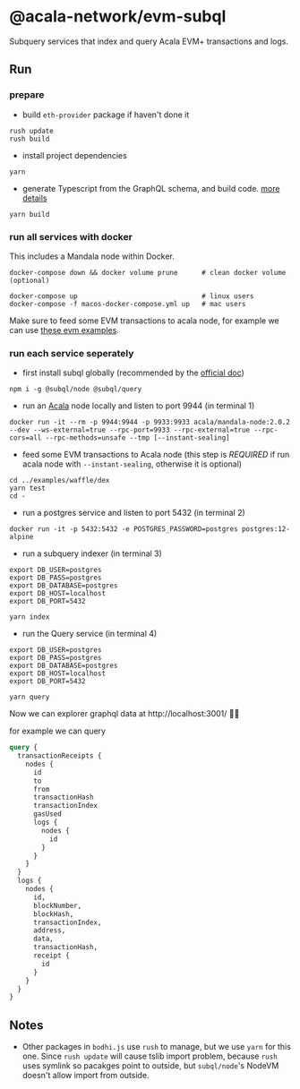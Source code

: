 # @acala-network/evm-subql
Subquery services that index and query Acala EVM+ transactions and logs.

## Run
### prepare

- build `eth-provider` package if haven't done it
```
rush update
rush build
```

- install project dependencies
```
yarn
```

- generate Typescript from the GraphQL schema, and build code. [more details](https://doc.subquery.network/quickstart/understanding-helloworld/#yarn-codegen)
```
yarn build
```

### run all services with docker
This includes a Mandala node within Docker.

```
docker-compose down && docker volume prune      # clean docker volume (optional)

docker-compose up                               # linux users
docker-compose -f macos-docker-compose.yml up   # mac users
```

Make sure to feed some EVM transactions to acala node, for example we can use [these evm examples](https://github.com/AcalaNetwork/evm-examples).

### run each service seperately
- first install subql globally (recommended by the [official doc](https://doc.subquery.network/install/install/#install-subql-cli))
```
npm i -g @subql/node @subql/query
```

- run an [Acala](https://github.com/AcalaNetwork/Acala) node locally and listen to port 9944 (in terminal 1)
```
docker run -it --rm -p 9944:9944 -p 9933:9933 acala/mandala-node:2.0.2 --dev --ws-external=true --rpc-port=9933 --rpc-external=true --rpc-cors=all --rpc-methods=unsafe --tmp [--instant-sealing]
```

- feed some EVM transactions to Acala node (this step is *REQUIRED* if run acala node with `--instant-sealing`, otherwise it is optional)
```
cd ../examples/waffle/dex
yarn test
cd -
```

- run a postgres service and listen to port 5432 (in terminal 2)
```
docker run -it -p 5432:5432 -e POSTGRES_PASSWORD=postgres postgres:12-alpine
```

- run a subquery indexer (in terminal 3)
```
export DB_USER=postgres
export DB_PASS=postgres
export DB_DATABASE=postgres
export DB_HOST=localhost
export DB_PORT=5432

yarn index
```

- run the Query service (in terminal 4)
```
export DB_USER=postgres
export DB_PASS=postgres
export DB_DATABASE=postgres
export DB_HOST=localhost
export DB_PORT=5432

yarn query
```

Now we can explorer graphql data at http://localhost:3001/ 🎉🎉

for example we can query
```graphql
query {
  transactionReceipts {
    nodes {
      id
      to
      from
      transactionHash
      transactionIndex
      gasUsed
      logs {
        nodes {
          id
        }
      }
    }
  }
  logs {
    nodes {
      id,
      blockNumber,
      blockHash,
      transactionIndex,
      address,
      data,
      transactionHash,
      receipt {
        id
      }
    }
  }
}
```

## Notes
- Other packages in `bodhi.js` use `rush` to manage, but we use `yarn` for this one. Since `rush update` will cause tslib import problem, because `rush` uses symlink so pacakges point to outside, but `subql/node`'s NodeVM doesn't allow import from outside. 